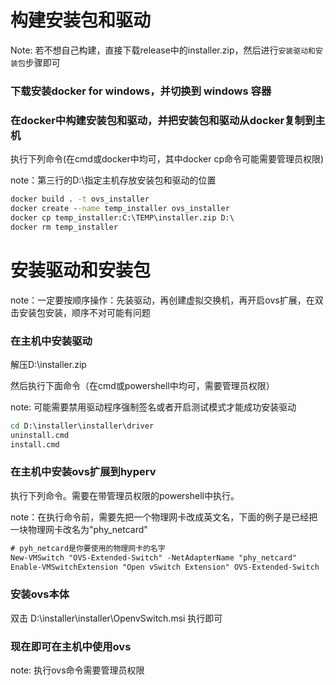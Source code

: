 # 构建安装包和驱动

Note: 若不想自己构建，直接下载release中的installer.zip，然后进行`安装驱动和安装包`步骤即可

### 下载安装docker for windows，并切换到 windows 容器

### 在docker中构建安装包和驱动，并把安装包和驱动从docker复制到主机

执行下列命令(在cmd或docker中均可，其中docker cp命令可能需要管理员权限)

note：第三行的D:\指定主机存放安装包和驱动的位置

~~~bat
docker build . -t ovs_installer
docker create --name temp_installer ovs_installer
docker cp temp_installer:C:\TEMP\installer.zip D:\
docker rm temp_installer
~~~


# 安装驱动和安装包
note：一定要按顺序操作：先装驱动，再创建虚拟交换机，再开启ovs扩展，在双击安装包安装，顺序不对可能有问题

### 在主机中安装驱动

解压D:\installer.zip

然后执行下面命令（在cmd或powershell中均可，需要管理员权限）

note: 可能需要禁用驱动程序强制签名或者开启测试模式才能成功安装驱动

~~~cmd
cd D:\installer\installer\driver
uninstall.cmd
install.cmd
~~~


### 在主机中安装ovs扩展到hyperv

执行下列命令。需要在带管理员权限的powershell中执行。

note：在执行命令前，需要先把一个物理网卡改成英文名，下面的例子是已经把一块物理网卡改名为"phy_netcard"

~~~ps
# pyh_netcard是你要使用的物理网卡的名字
New-VMSwitch "OVS-Extended-Switch" -NetAdapterName "phy_netcard"
Enable-VMSwitchExtension "Open vSwitch Extension" OVS-Extended-Switch
~~~



### 安装ovs本体

双击 D:\installer\installer\OpenvSwitch.msi 执行即可

### 现在即可在主机中使用ovs

note: 执行ovs命令需要管理员权限





